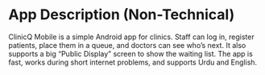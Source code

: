 # App Description (Non-Technical)
ClinicQ Mobile is a simple Android app for clinics. Staff can log in, register patients, place them in a queue, and doctors can see who’s next. It also supports a big “Public Display” screen to show the waiting list. The app is fast, works during short internet problems, and supports Urdu and English.
